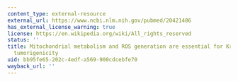 ```yaml
---
content_type: external-resource
external_url: https://www.ncbi.nlm.nih.gov/pubmed/20421486
has_external_license_warning: true
license: https://en.wikipedia.org/wiki/All_rights_reserved
status: ''
title: Mitochondrial metabolism and ROS generation are essential for Kras-mediated
  tumorigenicity
uid: bb95fe65-202c-4edf-a569-900cdcebfe70
wayback_url: ''
---
```

